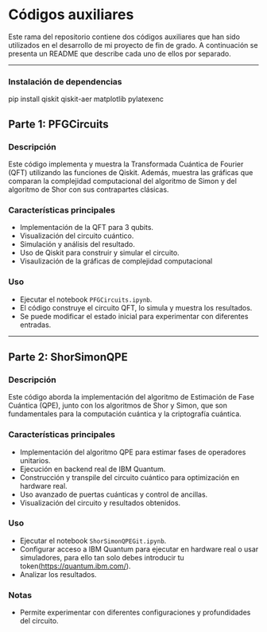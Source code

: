 # Códigos auxiliares

Este rama del repositorio contiene dos códigos auxiliares que han sido utilizados en el desarrollo de mi proyecto de fin de grado. A continuación se presenta un README que describe cada uno de ellos por separado.

---
### Instalación de dependencias
pip install qiskit qiskit-aer matplotlib pylatexenc


## Parte 1: PFGCircuits

### Descripción
Este código implementa y muestra la Transformada Cuántica de Fourier (QFT) utilizando las funciones de Qiskit. Además, muestra las gráficas que comparan la complejidad computacional del algoritmo de Simon y del algoritmo de Shor con sus contrapartes clásicas.

### Características principales
- Implementación de la QFT para 3 qubits.
- Visualización del circuito cuántico.
- Simulación y análisis del resultado.
- Uso de Qiskit para construir y simular el circuito.
- Visaulización de la gráficas de complejidad computacional

### Uso
- Ejecutar el notebook `PFGCircuits.ipynb`.
- El código construye el circuito QFT, lo simula y muestra los resultados.
- Se puede modificar el estado inicial para experimentar con diferentes entradas.

---

## Parte 2: ShorSimonQPE

### Descripción
Este código aborda la implementación del algoritmo de Estimación de Fase Cuántica (QPE), junto con los algoritmos de Shor y Simon, que son fundamentales para la computación cuántica y la criptografía cuántica.

### Características principales
- Implementación del algoritmo QPE para estimar fases de operadores unitarios.
- Ejecución en backend real de IBM Quantum.
- Construcción y transpile del circuito cuántico para optimización en hardware real.
- Uso avanzado de puertas cuánticas y control de ancillas.
- Visualización del circuito y resultados obtenidos.

### Uso
- Ejecutar el notebook `ShorSimonQPEGit.ipynb`.
- Configurar acceso a IBM Quantum para ejecutar en hardware real o usar simuladores, para ello tan solo debes introducir tu token(https://quantum.ibm.com/).
- Analizar los resultados.

### Notas
- Permite experimentar con diferentes configuraciones y profundidades del circuito.




